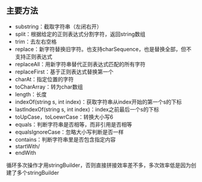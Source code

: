 ## 主要方法

- substring：截取字符串（左闭右开）
- split：根据给定的正则表达式分割字符，返回string数组
- trim：去左右空格
- replace：新字符替换旧字符。也支持charSequence，也是替换全部，但不支持正则表达式
- replaceAll：用新字符串替代正则表达式匹配的所有字符
- replaceFirst：基于正则表达式替换第一个
- charAt：指定位置的字符
- toCharArray：转为char数组
- length：长度
- indexOf(string s, int index)：获取字符串从index开始的第一个s的下标
- lastIndexOf(string s, int index)：index之前最后一个s的下标
- toUpCase，toLoewrCase：转换大小写6
- equals：判断字符串是否相等，而非引用是否相等
- equalsIgnoreCase：忽略大小写判断是否一样
- contains：判断字符串里是否包含指定内容
- startWith/
- endWith





循环多次操作才用stringBuilder，否则直接拼接效率差不多，多次效率低是因为创建了多个stringBuilder

